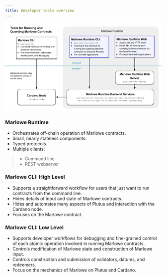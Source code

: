 ```yaml
---
title: Developer tools overview
---
```


![Developer tools ecosystem](../../static/img/Dev-Tools-Ecosystem-8-Apr-2023.png)

### Marlowe Runtime

* Orchestrates off-chain operation of Marlowe contracts.
* Small, nearly stateless components.
* Typed protocols.
* Multiple clients:
> * Command line
> * REST webserver

### Marlowe CLI: High Level

* Supports a straightforward workflow for users that just want to run contracts from the command line.
* Hides details of input and state of Marlowe contracts.
* Hides and automates many aspects of Plutus and interaction with the Cardano node.
* Focuses on the Marlowe contract.

### Marlowe CLI: Low Level

* Supports developer workflows for debugging and fine-grained control of each atomic operation involved in running Marlowe contracts.
* Controls modification of Marlowe state and construction of Marlowe input.
* Controls construction and submission of validators, datums, and redeemers.
* Focus on the mechanics of Marlowe on Plutus and Cardano.
